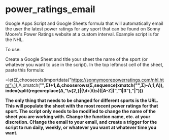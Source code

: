 # power_ratings_email
Google Apps Script and Google Sheets formula that will automatically email the user the latest power ratings for any sport that can be found on Sonny Moore's Power Ratings website at a custom interval. Example script is for the NHL.

To use:

Create a Google Sheet and title your sheet the name of the sport (or whatever you want to use in the script). In the top leftmost cell of the sheet, paste this formula:

=let(Σ,choosecols(importdata("https://sonnymoorepowerratings.com/nhl.htm"),1),Λ,xmatch("<B>",Σ)+1,Δ,chooserows(Σ,sequence(xmatch("</H3>",Σ)-Λ,1,Λ)), index(split(regexreplace(Δ,"\s{2,}|(\d+)(\s)([A-Z])","$1|$3"),"|")))

The only thing that needs to be changed for different sports is the URL. This will populate the sheet with the most recent power ratings for that sport. The script only needs to be modified to change the name of the sheet you are working with. Change the function name, etc. at your discretion. CHange the email to your email, and create a trigger for the script to run daily, weekly, or whatever you want at whatever time you want. 
